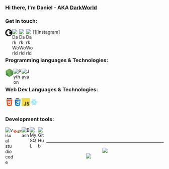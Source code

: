 ### Hi there, I'm Daniel - AKA [DarkWorld][website]

### Get in touch:

[<img align="left" alt="DarkWorld" width="22px" src="https://raw.githubusercontent.com/iconic/open-iconic/master/svg/globe.svg"/>][website]
[<img align="left" alt="DarkWorld" width="22px" src="https://cdn.jsdelivr.net/npm/simple-icons@v3/icons/youtube.svg"/>][youtube]
[<img align="left" alt="DarkWorld" width="22px" src="https://cdn.jsdelivr.net/npm/simple-icons@v3/icons/twitter.svg"/>][twitter]
[<img align="left" alt="DarkWorld" width="22px" src="https://cdn.jsdelivr.net/npm/simple-icons@v3/icons/instagram.svg"/>][instagram]

<br />
<br />

### Programming languages & Technologies:
<img align="left" alt="Node.js" width="26px" src="https://raw.githubusercontent.com/github/explore/80688e429a7d4ef2fca1e82350fe8e3517d3494d/topics/nodejs/nodejs.png"/>
<img align="left" alt="Python" width="26px" src="https://upload.wikimedia.org/wikipedia/commons/thumb/0/0a/Python.svg/768px-Python.svg.png"/>
<img align="left" alt="Java" width="26px" src="https://icon-library.com/images/java-icon-images/java-icon-images-4.jpg"/>

<br />
<br />

### Web Dev Languages & Technologies:
<img align="left" alt="HTML" width="26px" src="https://raw.githubusercontent.com/github/explore/80688e429a7d4ef2fca1e82350fe8e3517d3494d/topics/html/html.png"/>
<img align="left" alt="CSS" width="26px" src="https://raw.githubusercontent.com/github/explore/80688e429a7d4ef2fca1e82350fe8e3517d3494d/topics/css/css.png"/>
<img align="left" alt="JavaScript" width="26px" src="https://raw.githubusercontent.com/github/explore/80688e429a7d4ef2fca1e82350fe8e3517d3494d/topics/javascript/javascript.png"/>
<img align="left" alt="React" width="26px" src="https://raw.githubusercontent.com/github/explore/80688e429a7d4ef2fca1e82350fe8e3517d3494d/topics/react/react.png"/>

<br />
<br />

### Development tools:
<img align="left" alt="visual studio code" width="26px" src="https://www.solucionex.com/sites/default/files/posts/imagen/vscode-800x450.png"/>
<img align="left" alt="Git" width="26px" src="https://raw.githubusercontent.com/github/explore/80688e429a7d4ef2fca1e82350fe8e3517d3494d/topics/git/git.png"/>
<img align="left" alt="Bash" width="26px" src="https://nullsector.co/wp-content/uploads/2017/12/Bash-new.sh_.png"/>
<img align="left" alt="MySQL" width="26px" src="https://ventiv.solutions/wp-content/uploads/2021/02/mySQL-logo-300x300.png"/>
<img align="left" alt="GitHub" width="26px" src="https://w7.pngwing.com/pngs/914/758/png-transparent-github-social-media-computer-icons-logo-android-github-logo-computer-wallpaper-banner.png"/>

<br />
<br />

---

<div align="center">
   <img align="center" src="https://github-readme-stats.vercel.app/api/top-langs/?username=iDannyDev&layout=compact&theme=radical&hide_border=true"/>
  <br/>
  <img align="center" src="https://github-readme-stats.vercel.app/api?username=iDannyDev&show_icons=true&hide_border=true&theme=radical"/>
</div>


[website]: https://darkworld-6064b.web.app/
[twitter]: https://twitter.com/ByFr0st_
[youtube]: https://www.youtube.com/channel/UCJRqO4WNns79ThLSfOBKZPQ
